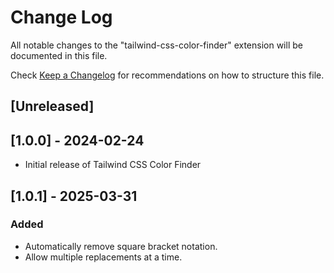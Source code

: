# Change Log

All notable changes to the "tailwind-css-color-finder" extension will be documented in this file.

Check [Keep a Changelog](http://keepachangelog.com/) for recommendations on how to structure this file.

## [Unreleased]

## [1.0.0] - 2024-02-24

-   Initial release of Tailwind CSS Color Finder

## [1.0.1] - 2025-03-31

### Added

-   Automatically remove square bracket notation.
-   Allow multiple replacements at a time.
